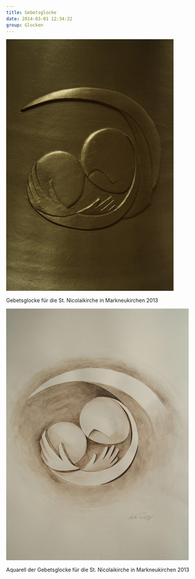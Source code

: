 ```yaml
---
title: Gebetsglocke
date: 2014-03-01 12:34:22
group: Glocken
---
```

![Gebetsglocke](/img/glocken/gebetsglocke.jpg)

Gebetsglocke für die St. Nicolaikirche in Markneukirchen 2013

![Gebetsglocke Aquarell](/img/glocken/gebetsglocke-aquarell.jpg)

Aquarell der Gebetsglocke für die St. Nicolaikirche in Markneukirchen 2013
